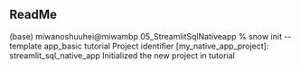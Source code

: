 ## ReadMe
(base) miwanoshuuhei@miwambp 05_StreamlitSqlNativeapp % snow init --template app_basic tutorial
Project identifier [my_native_app_project]: streamlit_sql_native_app
Initialized the new project in tutorial


